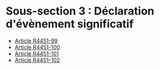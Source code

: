 # Sous-section 3 : Déclaration d'évènement significatif

* [Article R4451-99](./LEGIARTI000022442220.md)
* [Article R4451-100](./LEGIARTI000022442214.md)
* [Article R4451-101](./LEGIARTI000022442208.md)
* [Article R4451-102](./LEGIARTI000022442202.md)
